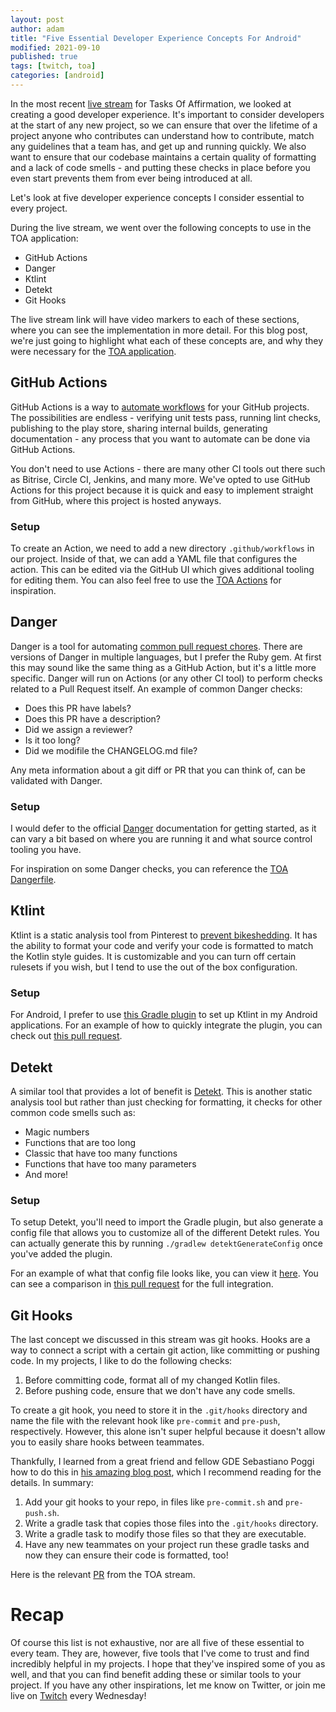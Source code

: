 ```yaml
---
layout: post
author: adam
title: "Five Essential Developer Experience Concepts For Android"
modified: 2021-09-10
published: true
tags: [twitch, toa]
categories: [android]
---
```


In the most recent [live stream](https://www.youtube.com/watch?v=ePpbpLyYI1w) for Tasks Of Affirmation, we looked at creating a good developer experience. It's important to consider developers at the start of any new project, so we can ensure that over the lifetime of a project anyone who contributes can understand how to contribute, match any guidelines that a team has, and get up and running quickly. We also want to ensure that our codebase maintains a certain quality of formatting and a lack of code smells - and putting these checks in place before you even start prevents them from ever being introduced at all. 

Let's look at five developer experience concepts I consider essential to every project.

<!--more-->

During the live stream, we went over the following concepts to use in the TOA application:

* GitHub Actions
* Danger
* Ktlint
* Detekt
* Git Hooks

The live stream link will have video markers to each of these sections, where you can see the implementation in more detail. For this blog post, we're just going to highlight what each of these concepts are, and why they were necessary for the [TOA application](https://github.com/adammc331/toa).

## GitHub Actions

GitHub Actions is a way to [automate workflows](https://github.com/features/actions) for your GitHub projects. The possibilities are endless - verifying unit tests pass, running lint checks, publishing to the play store, sharing internal builds, generating documentation - any process that you want to automate can be done via GitHub Actions. 

You don't need to use Actions - there are many other CI tools out there such as Bitrise, Circle CI, Jenkins, and many more. We've opted to use GitHub Actions for this project because it is quick and easy to implement straight from GitHub, where this project is hosted anyways. 

### Setup

To create an Action, we need to add a new directory `.github/workflows` in our project. Inside of that, we can add a YAML file that configures the action. This can be edited via the GitHub UI which gives additional tooling for editing them. You can also feel free to use the [TOA Actions](https://github.com/AdamMc331/TOA/tree/development/.github/workflows) for inspiration.

## Danger

Danger is a tool for automating [common pull request chores](https://danger.systems/ruby). There are versions of Danger in multiple languages, but I prefer the Ruby gem. At first this may sound like the same thing as a GitHub Action, but it's a little more specific. Danger will run on Actions (or any other CI tool) to perform checks related to a Pull Request itself. An example of common Danger checks:

* Does this PR have labels?
* Does this PR have a description?
* Did we assign a reviewer?
* Is it too long? 
* Did we modifile the CHANGELOG.md file?

Any meta information about a git diff or PR that you can think of, can be validated with Danger. 

### Setup

I would defer to the official [Danger](https://danger.systems/guides/getting_started.html) documentation for getting started, as it can vary a bit based on where you are running it and what source control tooling you have. 

For inspiration on some Danger checks, you can reference the [TOA Dangerfile](https://github.com/AdamMc331/TOA/blob/development/Dangerfile).

## Ktlint

Ktlint is a static analysis tool from Pinterest to [prevent bikeshedding](https://github.com/pinterest/ktlint). It has the ability to format your code and verify your code is formatted to match the Kotlin style guides. It is customizable and you can turn off certain rulesets if you wish, but I tend to use the out of the box configuration. 

### Setup

For Android, I prefer to use [this Gradle plugin](https://github.com/jlleitschuh/ktlint-gradle) to set up Ktlint in my Android applications. For an example of how to quickly integrate the plugin, you can check out [this pull request](https://github.com/AdamMc331/TOA/pull/30/files). 

## Detekt

A similar tool that provides a lot of benefit is [Detekt](https://github.com/detekt/detekt). This is another static analysis tool but rather than just checking for formatting, it checks for other common code smells such as:

* Magic numbers
* Functions that are too long
* Classic that have too many functions
* Functions that have too many parameters
* And more!

### Setup

To setup Detekt, you'll need to import the Gradle plugin, but also generate a config file that allows you to customize all of the different Detekt rules. You can actually generate this by running `./gradlew detektGenerateConfig` once you've added the plugin.

For an example of what that config file looks like, you can view it [here](https://github.com/AdamMc331/TOA/blob/development/config/detekt/detekt.yml). You can see a comparison in [this pull request](https://github.com/AdamMc331/TOA/pull/31) for the full integration.  

## Git Hooks

The last concept we discussed in this stream was git hooks. Hooks are a way to connect a script with a certain git action, like committing or pushing code. In my projects, I like to do the following checks:

1. Before committing code, format all of my changed Kotlin files. 
2. Before pushing code, ensure that we don't have any code smells. 

To create a git hook, you need to store it in the `.git/hooks` directory and name the file with the relevant hook like `pre-commit` and `pre-push`, respectively. However, this alone isn't super helpful because it doesn't allow you to easily share hooks between teammates.

Thankfully, I learned from a great friend and fellow GDE Sebastiano Poggi how to do this in [his amazing blog post](https://blog.sebastiano.dev/ooga-chaka-git-hooks-to-enforce-code-quality/), which I recommend reading for the details. In summary:

1. Add your git hooks to your repo, in files like `pre-commit.sh` and `pre-push.sh`. 
2. Write a gradle task that copies those files into the `.git/hooks` directory.
3. Write a gradle task to modify those files so that they are executable.
4. Have any new teammates on your project run these gradle tasks and now they can ensure their code is formatted, too!

Here is the relevant [PR](https://github.com/AdamMc331/TOA/pull/32) from the TOA stream. 

# Recap

Of course this list is not exhaustive, nor are all five of these essential to every team. They are, however, five tools that I've come to trust and find incredibly helpful in my projects. I hope that they've inspired some of you as well, and that you can find benefit adding these or similar tools to your project. If you have any other inspirations, let me know on Twitter, or join me live on [Twitch](https://twitch.tv/adammc331) every Wednesday! 
